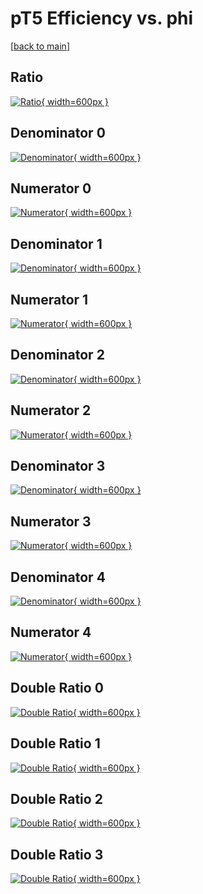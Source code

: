# pT5 Efficiency vs. phi

[[back to main](./)]



## Ratio

[![Ratio](../mtv/var/pT5_vtr_321_-1_eff_phi.png){ width=600px }](../mtv/var/pT5_vtr_321_-1_eff_phi.pdf)

## Denominator 0

[![Denominator](../mtv/den/pT5_vtr_321_-1_eff_phi_den0.png){ width=600px }](../mtv/den/pT5_vtr_321_-1_eff_phi_den0.pdf)

## Numerator 0

[![Numerator](../mtv/num/pT5_vtr_321_-1_eff_phi_num0.png){ width=600px }](../mtv/num/pT5_vtr_321_-1_eff_phi_num0.pdf)

## Denominator 1

[![Denominator](../mtv/den/pT5_vtr_321_-1_eff_phi_den1.png){ width=600px }](../mtv/den/pT5_vtr_321_-1_eff_phi_den1.pdf)

## Numerator 1

[![Numerator](../mtv/num/pT5_vtr_321_-1_eff_phi_num1.png){ width=600px }](../mtv/num/pT5_vtr_321_-1_eff_phi_num1.pdf)

## Denominator 2

[![Denominator](../mtv/den/pT5_vtr_321_-1_eff_phi_den2.png){ width=600px }](../mtv/den/pT5_vtr_321_-1_eff_phi_den2.pdf)

## Numerator 2

[![Numerator](../mtv/num/pT5_vtr_321_-1_eff_phi_num2.png){ width=600px }](../mtv/num/pT5_vtr_321_-1_eff_phi_num2.pdf)

## Denominator 3

[![Denominator](../mtv/den/pT5_vtr_321_-1_eff_phi_den3.png){ width=600px }](../mtv/den/pT5_vtr_321_-1_eff_phi_den3.pdf)

## Numerator 3

[![Numerator](../mtv/num/pT5_vtr_321_-1_eff_phi_num3.png){ width=600px }](../mtv/num/pT5_vtr_321_-1_eff_phi_num3.pdf)

## Denominator 4

[![Denominator](../mtv/den/pT5_vtr_321_-1_eff_phi_den4.png){ width=600px }](../mtv/den/pT5_vtr_321_-1_eff_phi_den4.pdf)

## Numerator 4

[![Numerator](../mtv/num/pT5_vtr_321_-1_eff_phi_num4.png){ width=600px }](../mtv/num/pT5_vtr_321_-1_eff_phi_num4.pdf)

## Double Ratio 0

[![Double Ratio](../mtv/ratio/pT5_vtr_321_-1_eff_phi_ratio0.png){ width=600px }](../mtv/ratio/pT5_vtr_321_-1_eff_phi_ratio0.pdf)

## Double Ratio 1

[![Double Ratio](../mtv/ratio/pT5_vtr_321_-1_eff_phi_ratio1.png){ width=600px }](../mtv/ratio/pT5_vtr_321_-1_eff_phi_ratio1.pdf)

## Double Ratio 2

[![Double Ratio](../mtv/ratio/pT5_vtr_321_-1_eff_phi_ratio2.png){ width=600px }](../mtv/ratio/pT5_vtr_321_-1_eff_phi_ratio2.pdf)

## Double Ratio 3

[![Double Ratio](../mtv/ratio/pT5_vtr_321_-1_eff_phi_ratio3.png){ width=600px }](../mtv/ratio/pT5_vtr_321_-1_eff_phi_ratio3.pdf)

